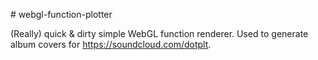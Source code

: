 # webgl-function-plotter 

(Really) quick & dirty simple WebGL function renderer. Used to generate album covers for https://soundcloud.com/dotplt.
